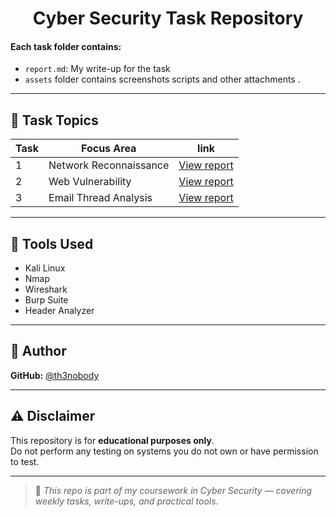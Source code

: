 <h1 align="center">Cyber Security Task Repository</h1>

#### Each task folder contains:
- `report.md`: My write-up for the task
- `assets` folder contains screenshots scripts and other attachments .

---

## 📌 Task Topics 

|Task|Focus Area|link|
|------|--------|----|
|1| Network Reconnaissance|[View report](https://github.com/th3nobody/cybersecurity/blob/main/task-1/report.md)|
|2|Web Vulnerability|[View report](https://github.com/th3nobody/cybersecurity/blob/main/task-2/report.md)|
|3|Email Thread Analysis|[View report](https://github.com/th3nobody/cybersecurity/blob/main/task-3/report.md)|


---

## 🧰 Tools Used

- Kali Linux
- Nmap
- Wireshark
- Burp Suite
- Header Analyzer

---

## 👤 Author

**GitHub:** [@th3nobody](https://github.com/th3nobody)

---

## ⚠️ Disclaimer

This repository is for **educational purposes only**.  
Do not perform any testing on systems you do not own or have permission to test.

---

> 💬 *This repo is part of my coursework in Cyber Security — covering weekly tasks, write-ups, and practical tools.*

